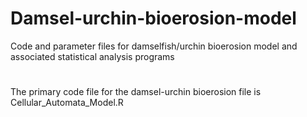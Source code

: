 # Damsel-urchin-bioerosion-model
Code and parameter files for damselfish/urchin bioerosion model and associated statistical analysis programs
#
#
The primary code file for the damsel-urchin bioerosion file is Cellular_Automata_Model.R 
